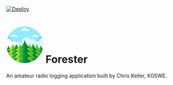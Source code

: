 [![Deploy](https://github.com/k0swe/forester/actions/workflows/deploy.yml/badge.svg?branch=main)](https://github.com/k0swe/forester/actions/workflows/deploy.yml)

# <img src="https://github.com/k0swe/forester/raw/main/web/src/assets/pine-tree.svg" width="100px" alt="Forester logo"> Forester

An amateur radio logging application built by Chris Keller, K0SWE.
